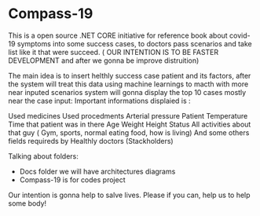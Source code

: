 # Compass-19
This is a open source .NET CORE initiative for reference book about covid-19 symptoms into some success cases, to doctors pass scenarios and take list like it that were succeed. ( OUR INTENTION IS TO BE FASTER DEVELOPMENT and after we gonna be improve distruition)

The main idea is to insert helthly success case patient and its factors, after the system will treat this data using machine learnings to macth with more near inputed scenarios system will gonna display the top 10 cases mostly near the case input: Important informations displaied is :

Used medicines
Used procedments
Arterial pressure
Patient Temperature
Time that patient was in there
Age
Weight
Height
Status
All activities about that guy ( Gym, sports, normal eating food, how is living)
And some others fields requireds by Healthly doctors (Stackholders)

Talking about folders:
 
 - Docs folder we will have architectures diagrams 
 - Compass-19 is for codes project
 

Our intention is gonna help to salve lives. Please if you can, help us to help some body!

